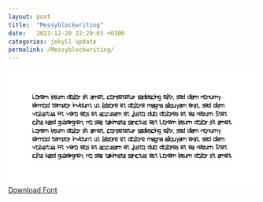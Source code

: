 ```yaml
---
layout: post
title:  "Messyblockwriting"
date:   2022-12-20 22:29:03 +0100
categories: jekyll update
permalink: /Messyblockwriting/
---
```


![Image](../fontimg/Messyblockwriting.png)
<br>
[Download Font](../fonts/Messyblockwriting.zip)
